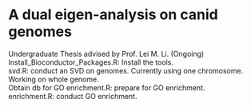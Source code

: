 # A dual eigen-analysis on canid genomes
 Undergraduate Thesis advised by Prof. Lei M. Li. (Ongoing)  
 Install_Bioconductor_Packages.R: Install the tools.  
 svd.R: conduct an SVD on genomes. Currently using one chromosome. Working on whole genome.   
 Obtain db for GO enrichment.R: prepare for GO enrichment.  
 enrichment.R: conduct GO enrichment.  
 
